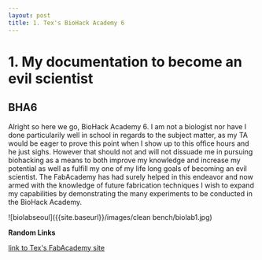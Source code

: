 ```yaml
---
layout: post
title: 1. Tex's BioHack Academy 6
---
```


# 1. My documentation to become an evil scientist

## BHA6

Alright so here we go, BioHack Academy 6.
I am not a biologist nor have I done particularily well in school in regards to the subject matter, as my TA would be eager to prove this point when I show up to this office hours and he just sighs. 
However that should not and will not dissuade me in pursuing biohacking as a means to both improve my knowledge and increase my potential as well as fulfill my one of my life long goals of becoming an evil scientist.
The FabAcademy has had surely helped in this endeavor and now armed with the knowledge of future fabrication techniques I wish to expand my capabilities by demonstrating the many experiments to be conducted in the BioHack Academy.

![biolabseoul]({{site.baseurl}}/images/clean bench/biolab1.jpg)


**Random Links**

[link to Tex's FabAcademy site](http://archive.fabacademy.org/archives/2017/fablabseoul/students/385/index.html)
